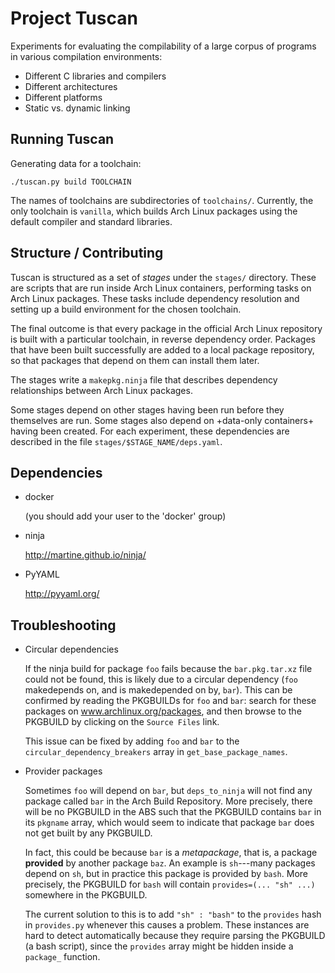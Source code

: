 Project Tuscan
==============

Experiments for evaluating the compilability of a large corpus of
programs in various compilation environments:

* Different C libraries and compilers
* Different architectures
* Different platforms
* Static vs. dynamic linking


Running Tuscan
--------------

Generating data for a toolchain:

    ./tuscan.py build TOOLCHAIN

The names of toolchains are subdirectories of `toolchains/`. Currently,
the only toolchain is `vanilla`, which builds Arch Linux packages using
the default compiler and standard libraries.


Structure / Contributing
------------------------

Tuscan is structured as a set of *stages* under the `stages/` directory.
These are scripts that are run inside Arch Linux containers, performing
tasks on Arch Linux packages. These tasks include dependency resolution
and setting up a build environment for the chosen toolchain.

The final outcome is that every package in the official Arch Linux
repository is built with a particular toolchain, in reverse dependency
order. Packages that have been built successfully are added to a local
package repository, so that packages that depend on them can install
them later.

The stages write a `makepkg.ninja` file that describes dependency
relationships between Arch Linux packages.

Some stages depend on other stages having been run before they
themselves are run. Some stages also depend on +data-only containers+
having been created. For each experiment, these dependencies are
described in the file `stages/$STAGE_NAME/deps.yaml`.


Dependencies
------------

*   docker

    (you should add your user to the 'docker' group)

*   ninja

    http://martine.github.io/ninja/

*   PyYAML

    http://pyyaml.org/


Troubleshooting
---------------

* Circular dependencies

  If the ninja build for package `foo` fails because the
  `bar.pkg.tar.xz` file could not be found, this is likely due to a
  circular dependency (`foo` makedepends on, and is makedepended on by,
  `bar`). This can be confirmed by reading the PKGBUILDs for `foo` and
  `bar`: search for these packages on www.archlinux.org/packages, and
  then browse to the PKGBUILD by clicking on the `Source Files` link.

  This issue can be fixed by adding `foo` and `bar` to the
  `circular_dependency_breakers` array in `get_base_package_names`.

* Provider packages

  Sometimes `foo` will depend on `bar`, but `deps_to_ninja` will not
  find any package called `bar` in the Arch Build Repository. More
  precisely, there will be no PKGBUILD in the ABS such that the PKGBUILD
  contains `bar` in its `pkgname` array, which would seem to indicate
  that package `bar` does not get built by any PKGBUILD.

  In fact, this could be because `bar` is a _metapackage_, that is, a
  package __provided__ by another package `baz`. An example is
  `sh`---many packages depend on `sh`, but in practice this package is
  provided by `bash`. More precisely, the PKGBUILD for `bash` will
  contain `provides=(... "sh" ...)` somewhere in the PKGBUILD.

  The current solution to this is to add `"sh" : "bash"` to the
  `provides` hash in `provides.py` whenever this causes a problem. These
  instances are hard to detect automatically because they require
  parsing the PKGBUILD (a bash script), since the `provides` array might
  be hidden inside a `package_` function.
